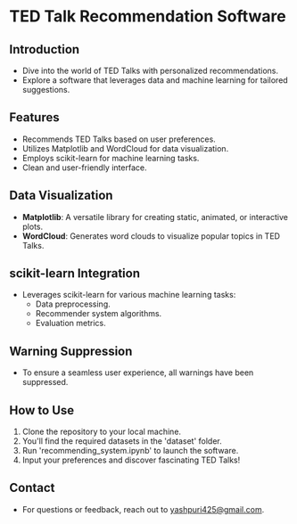 # TED Talk Recommendation Software

## Introduction
- Dive into the world of TED Talks with personalized recommendations.
- Explore a software that leverages data and machine learning for tailored suggestions.

## Features
- Recommends TED Talks based on user preferences.
- Utilizes Matplotlib and WordCloud for data visualization.
- Employs scikit-learn for machine learning tasks.
- Clean and user-friendly interface.

## Data Visualization
- **Matplotlib**: A versatile library for creating static, animated, or interactive plots.
- **WordCloud**: Generates word clouds to visualize popular topics in TED Talks.

## scikit-learn Integration
- Leverages scikit-learn for various machine learning tasks:
  - Data preprocessing.
  - Recommender system algorithms.
  - Evaluation metrics.
  
## Warning Suppression
- To ensure a seamless user experience, all warnings have been suppressed.

## How to Use
1. Clone the repository to your local machine.
2. You'll find the required datasets in the 'dataset' folder.
3. Run 'recommending_system.ipynb' to launch the software.
4. Input your preferences and discover fascinating TED Talks!


## Contact
- For questions or feedback, reach out to yashpuri425@gmail.com.
